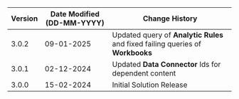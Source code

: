 | **Version** | **Date Modified (DD-MM-YYYY)** | **Change History**                                                 |
|-------------|--------------------------------|--------------------------------------------------------------------|
| 3.0.2       | 09-01-2025                     | Updated query of **Analytic Rules** and fixed failing queries of **Workbooks**                     |
| 3.0.1       | 02-12-2024                     | Updated **Data Connector** Ids for dependent content                     |
| 3.0.0       | 15-02-2024                     | Initial Solution Release                                                      |
